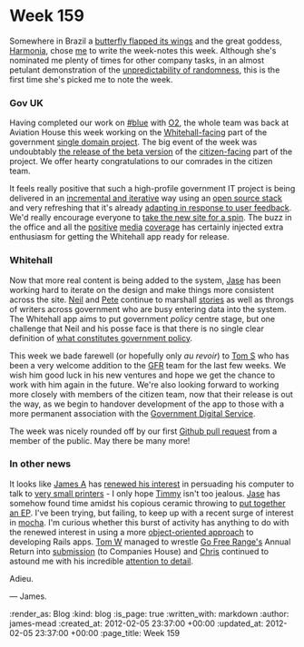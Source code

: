Week 159
========

Somewhere in Brazil a [butterfly flapped its wings](http://en.wikipedia.org/wiki/Butterfly_effect) and the great goddess, [Harmonia](http://github.com/freerange/harmonia), chose [me](/james-mead) to write the week-notes this week. Although she's nominated me plenty of times for other company tasks, in an almost petulant demonstration of the [unpredictability of randomness](http://rubymanor.org/3/videos/a_random_walk/), this is the first time she's picked me to note the week.

### Gov UK

Having completed our work on [#blue](http://hashblue.com) with [O2](http://www.o2.co.uk), the whole team was back at Aviation House this week working on the [Whitehall-facing](https://github.com/alphagov/whitehall) part of the government [single domain project](http://gofreerange.com/government-single-domain). The big event of the week was undoubtably [the release of the beta version](http://digital.cabinetoffice.gov.uk/2012/01/31/beta/) of the [citizen-facing](http://gov.uk) part of the project. We offer hearty congratulations to our comrades in the citizen team.

It feels really positive that such a high-profile government IT project is being delivered in an [incremental and iterative](http://en.wikipedia.org/wiki/Iterative_and_incremental_development) way using an [open source stack](http://digital.cabinetoffice.gov.uk/colophon-beta/) and very refreshing that it's already [adapting in response to user feedback](http://digital.cabinetoffice.gov.uk/2012/02/01/govuk-beta-day1/). We'd really encourage everyone to [take the new site for a spin](https://www.gov.uk/tour). The buzz in the office and all the [positive](http://blogs.ft.com/fttechhub/2012/02/beta-gov-uk/) [media](http://radar.oreilly.com/2012/01/with-govuk-british-government.html) [coverage](http://www.wired.co.uk/news/archive/2012-02/01/gov-uk-enters-beta) has certainly injected extra enthusiasm for getting the Whitehall app ready for release.

### Whitehall

Now that more real content is being added to the system, [Jase](/jason-cale) has been working hard to iterate on the design and make things more consistent across the site. [Neil](http://twitter.com/neillyneil) and [Pete](https://twitter.com/yahoo_pete/) continue to marshall [stories](https://www.pivotaltracker.com/projects/367813) as well as throngs of writers across government who are busy entering data into the system. The Whitehall app aims to put government *policy* centre stage, but one challenge that Neil and his posse face is that there is no single clear definition of [what constitutes government policy](http://digital.cabinetoffice.gov.uk/2012/02/03/government-policy-a-spotters-guide/).

This week we bade farewell (or hopefully only _au revoir_) to [Tom S](http://experthuman.com/) who has been a very welcome addition to the [GFR](/) team for the last few weeks. We wish him good luck in his new ventures and hope we get the chance to work with him again in the future. We're also looking forward to working more closely with members of the citizen team, now that their release is out the way, as we begin to handover development of the app to those with a more permanent association with the [Government Digital Service](http://digital.cabinetoffice.gov.uk/).

The week was nicely rounded off by our first [Github pull request](https://github.com/alphagov/whitehall/pull/3) from a member of the public. May there be many more!

### In other news

It looks like [James A](/james-adam) has [renewed his interest](https://twitter.com/#!/lazyatom/status/163355745734246400) in persuading his computer to talk to [very small printers](https://github.com/lazyatom/ThermalSD) - I only hope [Timmy](/timmy) isn't too jealous. [Jase](/jason-cale) has somehow found time amidst his copious ceramic throwing to [put together](http://twitter.com/#!/jasoncale/status/164354174547525635) [an EP](http://instagr.am/p/mjofO/). I've been trying, but failing, to keep up with a recent surge of interest in [mocha](http://github.com/floehopper/mocha). I'm curious whether this burst of activity has anything to do with the renewed interest in using a more [object-oriented approach](http://avdi.org/devblog/2011/11/15/early-access-beta-of-objects-on-rails-now-available-2/) to developing Rails apps. [Tom W](/tom-ward) managed to wrestle [Go Free Range's](/) Annual Return into [submission](http://data.companieshouse.gov.uk/doc/company/06789592) (to Companies House) and [Chris](/chris-roos) continued to astound me with his incredible [attention to detail](https://github.com/alphagov/whitehall/commit/7b4a62a85802a4e9a6da0bf2f75861aabbcbdd1d).

Adieu.

&mdash; James.

:render_as: Blog
:kind: blog
:is_page: true
:written_with: markdown
:author: james-mead
:created_at: 2012-02-05 23:37:00 +00:00
:updated_at: 2012-02-05 23:37:00 +00:00
:page_title: Week 159

